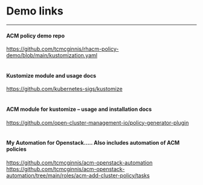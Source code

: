 # Demo links
---
#### ACM policy demo repo
https://github.com/tcmcginnis/rhacm-policy-demo/blob/main/kustomization.yaml
<br><br>

#### Kustomize module and usage docs
https://github.com/kubernetes-sigs/kustomize
<br><br>


#### ACM module for kustomize – usage and installation docs
https://github.com/open-cluster-management-io/policy-generator-plugin
<br><br>


#### My Automation for Openstack….. Also includes automation of ACM policies
https://github.com/tcmcginnis/acm-openstack-automation
<br>
https://github.com/tcmcginnis/acm-openstack-automation/tree/main/roles/acm-add-cluster-policy/tasks


